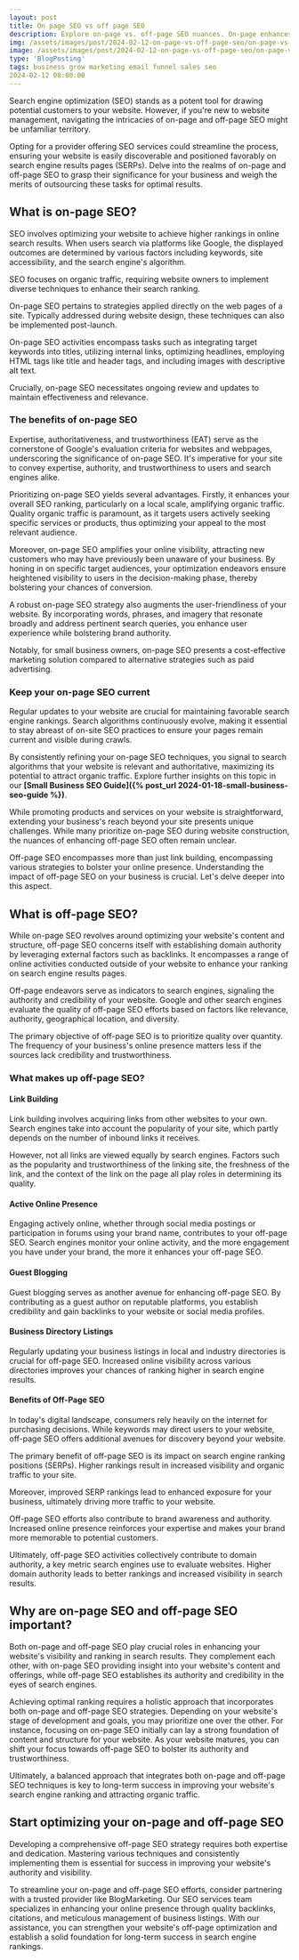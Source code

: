 ```yaml
---
layout: post
title: On page SEO vs off page SEO
description: Explore on-page vs. off-page SEO nuances. On-page enhances content and UX, off-page boosts authority and visibility. Craft a holistic SEO strategy for better rankings.
img: /assets/images/post/2024-02-12-on-page-vs-off-page-seo/on-page-vs-off-page-seo.jpg
image: /assets/images/post/2024-02-12-on-page-vs-off-page-seo/on-page-vs-off-page-seo.jpg
type: 'BlogPosting'
tags: business grow marketing email funnel sales seo
2024-02-12 08:00:00  
---
```


Search engine optimization (SEO) stands as a potent tool for drawing potential customers to your website. However, if you're new to website management, navigating the intricacies of on-page and off-page SEO might be unfamiliar territory.

Opting for a provider offering SEO services could streamline the process, ensuring your website is easily discoverable and positioned favorably on search engine results pages (SERPs). Delve into the realms of on-page and off-page SEO to grasp their significance for your business and weigh the merits of outsourcing these tasks for optimal results.

## What is on-page SEO?
SEO involves optimizing your website to achieve higher rankings in online search results. When users search via platforms like Google, the displayed outcomes are determined by various factors including keywords, site accessibility, and the search engine's algorithm. 

SEO focuses on organic traffic, requiring website owners to implement diverse techniques to enhance their search ranking.

On-page SEO pertains to strategies applied directly on the web pages of a site. Typically addressed during website design, these techniques can also be implemented post-launch. 

On-page SEO activities encompass tasks such as integrating target keywords into titles, utilizing internal links, optimizing headlines, employing HTML tags like title and header tags, and including images with descriptive alt text.

Crucially, on-page SEO necessitates ongoing review and updates to maintain effectiveness and relevance.

### The benefits of on-page SEO
Expertise, authoritativeness, and trustworthiness (EAT) serve as the cornerstone of Google's evaluation criteria for websites and webpages, underscoring the significance of on-page SEO. It's imperative for your site to convey expertise, authority, and trustworthiness to users and search engines alike.

Prioritizing on-page SEO yields several advantages. Firstly, it enhances your overall SEO ranking, particularly on a local scale, amplifying organic traffic. Quality organic traffic is paramount, as it targets users actively seeking specific services or products, thus optimizing your appeal to the most relevant audience.

Moreover, on-page SEO amplifies your online visibility, attracting new customers who may have previously been unaware of your business. By honing in on specific target audiences, your optimization endeavors ensure heightened visibility to users in the decision-making phase, thereby bolstering your chances of conversion.

A robust on-page SEO strategy also augments the user-friendliness of your website. By incorporating words, phrases, and imagery that resonate broadly and address pertinent search queries, you enhance user experience while bolstering brand authority.

Notably, for small business owners, on-page SEO presents a cost-effective marketing solution compared to alternative strategies such as paid advertising.

### Keep your on-page SEO current
Regular updates to your website are crucial for maintaining favorable search engine rankings. Search algorithms continuously evolve, making it essential to stay abreast of on-site SEO practices to ensure your pages remain current and visible during crawls.

By consistently refining your on-page SEO techniques, you signal to search algorithms that your website is relevant and authoritative, maximizing its potential to attract organic traffic. Explore further insights on this topic in our **[Small Business SEO Guide]({% post_url 2024-01-18-small-business-seo-guide %})**.

While promoting products and services on your website is straightforward, extending your business's reach beyond your site presents unique challenges. While many prioritize on-page SEO during website construction, the nuances of enhancing off-page SEO often remain unclear.

Off-page SEO encompasses more than just link building, encompassing various strategies to bolster your online presence. Understanding the impact of off-page SEO on your business is crucial. Let's delve deeper into this aspect.

## What is off-page SEO?
While on-page SEO revolves around optimizing your website's content and structure, off-page SEO concerns itself with establishing domain authority by leveraging external factors such as backlinks. It encompasses a range of online activities conducted outside of your website to enhance your ranking on search engine results pages.

Off-page endeavors serve as indicators to search engines, signaling the authority and credibility of your website. Google and other search engines evaluate the quality of off-page SEO efforts based on factors like relevance, authority, geographical location, and diversity.

The primary objective of off-page SEO is to prioritize quality over quantity. The frequency of your business's online presence matters less if the sources lack credibility and trustworthiness.

### What makes up off-page SEO?
#### Link Building
Link building involves acquiring links from other websites to your own. Search engines take into account the popularity of your site, which partly depends on the number of inbound links it receives.

However, not all links are viewed equally by search engines. Factors such as the popularity and trustworthiness of the linking site, the freshness of the link, and the context of the link on the page all play roles in determining its quality.

#### Active Online Presence
Engaging actively online, whether through social media postings or participation in forums using your brand name, contributes to your off-page SEO. Search engines monitor your online activity, and the more engagement you have under your brand, the more it enhances your off-page SEO.

#### Guest Blogging
Guest blogging serves as another avenue for enhancing off-page SEO. By contributing as a guest author on reputable platforms, you establish credibility and gain backlinks to your website or social media profiles.

#### Business Directory Listings
Regularly updating your business listings in local and industry directories is crucial for off-page SEO. Increased online visibility across various directories improves your chances of ranking higher in search engine results.

#### Benefits of Off-Page SEO
In today's digital landscape, consumers rely heavily on the internet for purchasing decisions. While keywords may direct users to your website, off-page SEO offers additional avenues for discovery beyond your website.

The primary benefit of off-page SEO is its impact on search engine ranking positions (SERPs). Higher rankings result in increased visibility and organic traffic to your site.

Moreover, improved SERP rankings lead to enhanced exposure for your business, ultimately driving more traffic to your website.

Off-page SEO efforts also contribute to brand awareness and authority. Increased online presence reinforces your expertise and makes your brand more memorable to potential customers.

Ultimately, off-page SEO activities collectively contribute to domain authority, a key metric search engines use to evaluate websites. Higher domain authority leads to better rankings and increased visibility in search results.

## Why are on-page SEO and off-page SEO important?
Both on-page and off-page SEO play crucial roles in enhancing your website's visibility and ranking in search results. They complement each other, with on-page SEO providing insight into your website's content and offerings, while off-page SEO establishes its authority and credibility in the eyes of search engines.

Achieving optimal ranking requires a holistic approach that incorporates both on-page and off-page SEO strategies. Depending on your website's stage of development and goals, you may prioritize one over the other. For instance, focusing on on-page SEO initially can lay a strong foundation of content and structure for your website. As your website matures, you can shift your focus towards off-page SEO to bolster its authority and trustworthiness.

Ultimately, a balanced approach that integrates both on-page and off-page SEO techniques is key to long-term success in improving your website's search engine ranking and attracting organic traffic.

## Start optimizing your on-page and off-page SEO
Developing a comprehensive off-page SEO strategy requires both expertise and dedication. Mastering various techniques and consistently implementing them is essential for success in improving your website's authority and visibility.

To streamline your on-page and off-page SEO efforts, consider partnering with a trusted provider like BlogMarketing. Our SEO services team specializes in enhancing your online presence through quality backlinks, citations, and meticulous management of business listings. With our assistance, you can strengthen your website's off-page optimization and establish a solid foundation for long-term success in search engine rankings.

